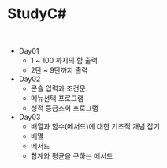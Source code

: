 # StudyC#

<br/>

- Day01
  - 1 ~ 100 까지의 합 출력
  - 2단 ~ 9단까지 출력
- Day02
  - 콘솔 입력과 조건문
  - 메뉴선택 프로그램
  - 성적 등급조회 프로그램
- Day03
  - 배열과 함수(메서드)에 대한 기초적 개념 잡기
  - 배열
  - 메서드
  - 합계와 평균을 구하는 메서드

<br/>
